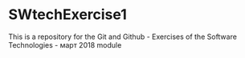 # SWtechExercise1
This is a repository for the Git and Github - Exercises of the Software Technologies - март 2018 module 